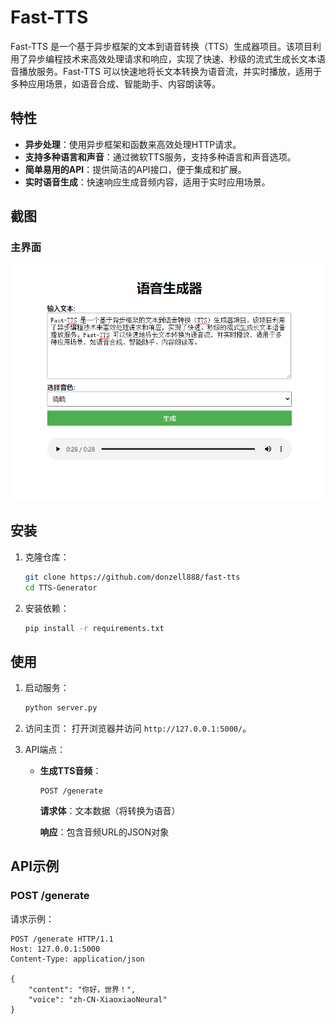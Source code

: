 # Fast-TTS

Fast-TTS 是一个基于异步框架的文本到语音转换（TTS）生成器项目。该项目利用了异步编程技术来高效处理请求和响应，实现了快速、秒级的流式生成长文本语音播放服务。Fast-TTS 可以快速地将长文本转换为语音流，并实时播放，适用于多种应用场景，如语音合成、智能助手、内容朗读等。

## 特性

- **异步处理**：使用异步框架和函数来高效处理HTTP请求。
- **支持多种语言和声音**：通过微软TTS服务，支持多种语言和声音选项。
- **简单易用的API**：提供简洁的API接口，便于集成和扩展。
- **实时语音生成**：快速响应生成音频内容，适用于实时应用场景。

## 截图

### 主界面
![Home Page](screenshots/home.png)

## 安装

1. 克隆仓库：
    ```bash
    git clone https://github.com/donzell888/fast-tts
    cd TTS-Generator
    ```

2. 安装依赖：
    ```bash
    pip install -r requirements.txt
    ```

## 使用

1. 启动服务：
    ```bash
    python server.py
    ```

2. 访问主页：
    打开浏览器并访问 `http://127.0.0.1:5000/`。

3. API端点：

    - **生成TTS音频**：
        ```http
        POST /generate
        ```

        **请求体**：文本数据（将转换为语音）
        
        **响应**：包含音频URL的JSON对象
## API示例

### POST /generate

请求示例：
```http
POST /generate HTTP/1.1
Host: 127.0.0.1:5000
Content-Type: application/json

{
    "content": "你好，世界！",
    "voice": "zh-CN-XiaoxiaoNeural"
}